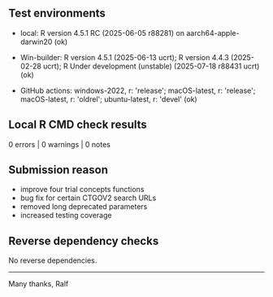 ## Test environments

* local: R version 4.5.1 RC (2025-06-05 r88281) on aarch64-apple-darwin20 (ok)

* Win-builder: R version 4.5.1 (2025-06-13 ucrt); R version 4.4.3 (2025-02-28 ucrt); R Under development (unstable) (2025-07-18 r88431 ucrt) (ok)

* GitHub actions: windows-2022, r: 'release'; macOS-latest, r: 'release'; macOS-latest, r: 'oldrel'; ubuntu-latest, r: 'devel' (ok)


## Local R CMD check results

0 errors | 0 warnings | 0 notes


## Submission reason

- improve four trial concepts functions
- bug fix for certain CTGOV2 search URLs
- removed long deprecated parameters
- increased testing coverage


## Reverse dependency checks

No reverse dependencies. 


----

Many thanks,
Ralf
